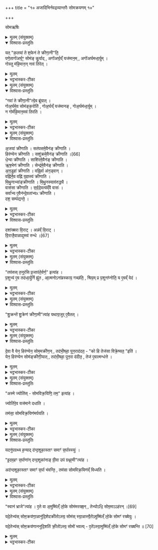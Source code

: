 +++
title = "१० अजादिभिर्नवद्रव्यान्तरैः सोमक्रयणम् १०"

+++
<div class="js_include" url="/vedAH_yajuH/taittirIyam/sArasvata-vibhAgaH/saMhitA/sarva-prastutiH/6/1/10_ajAdibhirnavadravyAntaraiH_somakrayaNam_10"  newLevelForH1="1" includeTitle="true">


सोमऋषिः

<details><summary>मूलम् (संयुक्तम्)</summary>

यत्क॒लया॑ ते श॒फेन॑ ते क्रीणा॒नीति॒ पणे॒तागो॑अर्घ॒ꣳ॒ सोम॑ङ्कु॒र्यादगो॑अर्घ॒य्ँयज॑मान॒मगो॑अर्घमध्व॒र्युङ्गोस्तु म॑हि॒मान॒न्नाव॑ तिरे॒द्
</details>

<details open><summary>विश्वास-प्रस्तुतिः</summary>

यत् "क॒लया॑ ते श॒फेन॑ ते क्रीणा॒नी"ति॒   
पणे॒तागो॑अर्घ॒ꣳ॒ सोम॑ङ् कु॒र्याद् , अगो॑अर्घ॒य्ँ यज॑मान॒म् , अगो॑अर्घमध्व॒र्युम् ।  
गोस्तु म॑हि॒मान॒न् नाव॑ तिरेत् ।
</details>

<details><summary>मूलम्</summary>

यत् "क॒लया॑ ते श॒फेन॑ ते क्रीणा॒नी"ति॒   
पणे॒तागो॑अर्घ॒ꣳ॒ सोम॑ङ् कु॒र्याद् , अगो॑अर्घ॒य्ँ यज॑मान॒म् , अगो॑अर्घमध्व॒र्युम् ।  
गोस्तु म॑हि॒मान॒न् नाव॑ तिरेत् ।
</details>

<details><summary>भट्टभास्कर-टीका</summary>

1यत्कलयेत्यादि ॥ यदि 'कलया ते क्रीणानि' इति 'शफेन ते क्रीणानि' इत्यादिशाखान्तरीयैः मूल्यपदैः सोमं पणेत । अगोअर्घं अगोमूल्यं सोमं कुर्यात् ऊनमूलं सोमं कुर्यात् । गौरर्घो मूल्यं यस्य स गोअर्घः गवा समानमहिमा । 'सर्वत्र विभाषा गोः' इति प्रकृतिभावः, न गोअर्घ अगोअर्घः ततो न्यूनमूल्यम्, तादृशं सोमं कुर्यात् तत्संबन्धाद्यजमानमध्वर्युं च । तस्मादन्यथा पणितव्यं - गवा ते क्रीणानीति ।
तत्रापि दोषमाह - गोस्त्विति । तुशब्दस्तत्रारुचिं द्योतयति । तदन्यथा पणेत । गोर्महिमानं महत्त्वं नावतिरेत् नावशेषयेत् सोममहिम्नः गोर्महिमानं नातिरेचयेदित्यर्थः । ततश्च सोममूल्यभूताया गोः महत्त्वं न प्रतिपादितं स्यात् । कलयेत्यादिना तु पणने गवैकदेशमल्यूता सोमस्य प्रतिपाद्यत इति गोर्महिमातिरकेस्सूचितो भवति, तन्मूल्यत्वात्सोमस्य माहात्म्यमाविष्कृतं भवति । एवं च द्वयोरपि पक्षयोर्दोषावुक्तौ ॥
</details>

<details><summary>मूलम् (संयुक्तम्)</summary>

गवा॑ ते क्रीणा॒नीत्ये॒व ब्रू॑याद्गोअ॒र्घमे॒व सोम॑ङ्क॒रोति॑ गोअ॒र्घय्ँयज॑मानङ्गोअ॒र्घम॑ध्व॒र्युन्न गोर्म॑हि॒मान॒मव॑ तिरत्य्
</details>

<details open><summary>विश्वास-प्रस्तुतिः</summary>

"गवा॑ ते क्रीणा॒नी"त्ये॒व ब्रू॑यात् ।  
गोअ॒र्घमे॒व सोम॑ङ्क॒रोति॑ , गोअ॒र्घय्ँ यज॑मानङ् , गोअ॒र्घम॑ध्व॒र्युम् ।   
न गोर्म॑हि॒मान॒मव॑ तिरति ।
</details>

<details><summary>मूलम्</summary>

"गवा॑ ते क्रीणा॒नी"त्ये॒व ब्रू॑यात् ।  
गोअ॒र्घमे॒व सोम॑ङ्क॒रोति॑ , गोअ॒र्घय्ँ यज॑मानङ् , गोअ॒र्घम॑ध्व॒र्युम् ।   
न गोर्म॑हि॒मान॒मव॑ तिरति ।
</details>

<details><summary>भट्टभास्कर-टीका</summary>

2अधुनाऽभिमतं पक्षं परिगृह्णाति - गवा ते क्रीणानित्येव ब्रूयात् । अयमेव पक्षो ज्यायान् । एवं हि सोमादयः गोअर्घाः कृता भवन्ति । ननूक्तं गोस्तु महिमानं नावतिरेदिति । सत्यमुक्तं, न गोर्महिमानमवतिरति नावशेषयति सोमाद्गोमहिमातिरेको नास्त्येवेति । तस्मान्न तत्प्रतिपादनाय यतितव्यमिति । तुल्यमहिमानावेतौ गौश्च सोमश्चेत्यभिप्रायः । 'त्रिचक्रादीनामन्तः' इति गोअर्घशब्दे उत्तरपदान्तोदात्तत्वम् ॥
</details>

<details><summary>मूलम् (संयुक्तम्)</summary>

अ॒जया॑ क्रीणाति॒ सत॑पसमे॒वैन॑ङ्क्रीणाति॒ हिर॑ण्येन क्रीणाति॒ सशु॑क्रमे॒व [66]  
ए॒न॒ङ्क्री॒णा॒ति॒ धे॒न्वा क्री॑णाति॒ साशि॑रमे॒वैन॑ङ्क्रीणात्यृष॒भेण॑ क्रीणाति॒ सेन्द्र॑मे॒वैन॑ङ्क्रीणात्यन॒डुहा॑ क्रीणाति॒ वह्नि॒र्वा अ॑न॒ड्वान्वह्नि॑नै॒व वह्नि॑ य॒ज्ञस्य॑ क्रीणाति मिथु॒नाभ्या॑ङ्क्रीणाति मिथु॒नस्याव॑रुद्ध्यै॒ वास॑सा क्रीणाति सर्वदेव॒त्य॑व्ँवै वास॒स्सर्वा॑भ्य ए॒वैन॑न्दे॒वता॑भ्यᳵ क्रीणाति॒ दश॒ सम्प॑द्यन्ते॒ दशा॑ख्षरा वि॒राडन्नव्ँवि॒राड्वि॒राजै॒वान्नाद्य॒मव॑ रुन्द्धे [67]  
तप॑सस्त॒नूर॑सि प्र॒जाप॑ते॒र्वर्ण॒ इत्या॑ह
</details>

<details open><summary>विश्वास-प्रस्तुतिः</summary>

अ॒जया॑ क्रीणाति । सत॑पसमे॒वैन॑ङ् क्रीणाति ।  
हिर॑ण्येन क्रीणाति । सशु॑क्रमे॒वैन॑ङ् क्रीणाति ।[66]  
धे॒न्वा क्री॑णाति । साशि॑रमे॒वैन॑ङ् क्रीणाति ।  
ऋ॒ष॒भेण॑ क्रीणाति । सेन्द्र॑मे॒वैन॑ङ् क्रीणाति ।  
अ॒न॒डुहा॑ क्रीणाति । वह्नि॒र्वा अ॑न॒ड्वान् ।  
वह्नि॑नै॒व वह्नि॑ य॒ज्ञस्य॑ क्रीणाति ।  
मि॒थु॒नाभ्या॑ङ्क्रीणाति । मि॒थु॒नस्याव॑रुद्ध्यै ।  
वास॑सा क्रीणाति । स॒र्व॒दे॒वत्य॑व्ँवै वासः॑ ।  
सर्वा॑भ्य ए॒वैन॑न्दे॒वता॑भ्यᳵ क्रीणाति ।  
दश॒ सम्प॑द्यन्ते॒ ।
</details>

<details><summary>मूलम्</summary>

अ॒जया॑ क्रीणाति । सत॑पसमे॒वैन॑ङ् क्रीणाति ।  
हिर॑ण्येन क्रीणाति । सशु॑क्रमे॒वैन॑ङ् क्रीणाति ।[66]  
धे॒न्वा क्री॑णाति । साशि॑रमे॒वैन॑ङ् क्रीणाति ।  
ऋ॒ष॒भेण॑ क्रीणाति । सेन्द्र॑मे॒वैन॑ङ् क्रीणाति ।  
अ॒न॒डुहा॑ क्रीणाति । वह्नि॒र्वा अ॑न॒ड्वान् ।  
वह्नि॑नै॒व वह्नि॑ य॒ज्ञस्य॑ क्रीणाति ।  
मि॒थु॒नाभ्या॑ङ्क्रीणाति । मि॒थु॒नस्याव॑रुद्ध्यै ।  
वास॑सा क्रीणाति । स॒र्व॒दे॒वत्य॑व्ँवै वासः॑ ।  
सर्वा॑भ्य ए॒वैन॑न्दे॒वता॑भ्यᳵ क्रीणाति ।  
दश॒ सम्प॑द्यन्ते॒ ।
</details>

<details><summary>भट्टभास्कर-टीका</summary>

3अजयेत्यादयो विधयः ॥ सतपसं सयज्ञमेव सोमं क्रीणाति । मन्त्रे 'तपसस्तनूः' इत्यजाया अभिधानात् । हिरण्येनेति । सशुक्रं सरसम् । धन्वेति । साशिरं सपोळम् । ऋषभेणेति । सेन्द्रम् । इन्द्रो हि देवर्षभः वर्षिता च कामानाम् । अनडुहेति । वह्निर्वा अनड्वान् । अनो वहतीत्यनड्वान्, पृषोदरादिः । वह्निना अनोवोढ्रा अनडुहा यज्ञस्य वोढारं सोमं क्रीणाति । 'सुपां सुलुक्' - इति द्वितीयाया लुक् । मिथुनाभ्यामिति । गतम् । वाससेति । सर्वदेवत्यत्वमुक्तम् । सर्वाभ्यो देवताभ्यः सर्व देवतार्थमेनं क्रीणाति । यद्वा - सर्व देवतासकाशादेनं क्रीणाति । दश संपद्यन्ते इत्यादि । गवा वत्सेन च सह दश भवन्त्यजादयः ।
</details>

<details open><summary>विश्वास-प्रस्तुतिः</summary>

दशा॑ख्षरा वि॒राट् ।
अन्न॑व्ँ वि॒राट् ।  
वि॒राजै॒वान्नाद्य॒मव॑ रुन्धे ।[67]  
</details>

<details><summary>मूलम्</summary>

दशा॑ख्षरा वि॒राट् ।
अन्न॑व्ँ वि॒राट् ।  
वि॒राजै॒वान्नाद्य॒मव॑ रुन्धे ।[67]  
</details>

<details><summary>भट्टभास्कर-टीका</summary>

दशाक्षरेत्यादि । व्याख्यातम् ॥

-  पञ्च॒ कृत्व॑स् तू॒ष्णीम् दश॒ सम्प॑द्यन्ते ।[63]  
दशा॑ख्षरा वि॒राट् ।  
अन्न॑व्ँ वि॒राट् ।  
वि॒राजै॒वान्नाद्य॒मव॑ रुन्धे ।  

  10पञ्च कृत्वस्तूष्णीमिति ॥ मिमीते इत्येव । दश दशमुष्टयस्संपद्यन्ते । ततश्च दशसंख्यान्वयात् दशाक्षरा विराट्परिगृहीता भवति । सा च छन्दोलक्षणा विराट्परिगृहीता अन्नात्मिकामपि विराजं प्रतिलम्भयतीति । तथा अन्नाद्यमवरुन्धे । यद्वा - अन्नं विराट् अन्नहेतुर्विराडित्यर्थः । तस्माद्विराजा अन्नाद्यमवरुन्धे । विविधं राजतीति विराट् । 'सत्सूद्विष' इति क्विप्, व्रश्चादिना षत्वम्, कृदुत्तरपदप्रकृतिस्वरत्वम् । अन्नस्यादनमन्नाद्यम्, अन्नादनसामर्थ्यम् । छान्दसो भावे क्यप्, कृदुत्तरपदप्रकृतिस्वरत्वम् ।
</details>

<details><summary>मूलम् (संयुक्तम्)</summary>

तप॑सस्त॒नूर॑सि प्र॒जाप॑ते॒र्वर्ण॒ इत्या॑ह प॒शुभ्य॑ ए॒व तद॑ध्व॒र्युर्नि ह्नु॑त आ॒त्मनोऽना॑व्रस्काय॒ गच्छ॑ति॒ श्रिय॒म्प्र प॒शूना॑प्नोति॒ य ए॒वव्ँवेद॑
</details>

<details open><summary>विश्वास-प्रस्तुतिः</summary>

"तप॑सस् त॒नूर॑सि प्र॒जाप॑ते॒र्वर्ण॒" इत्या॑ह ।  
प॒शुभ्य॑ ए॒व तद॑ध्व॒र्युर्नि ह्नु॑त , आ॒त्मनोऽना॑व्रस्काय॒ गच्छ॑ति॒ , श्रिय॒म् प्र प॒शूना॑प्नोति॒ य ए॒वव्ँ वेद॑ ।  
</details>

<details><summary>मूलम्</summary>

"तप॑सस् त॒नूर॑सि प्र॒जाप॑ते॒र्वर्ण॒" इत्या॑ह ।  
प॒शुभ्य॑ ए॒व तद॑ध्व॒र्युर्नि ह्नु॑त , आ॒त्मनोऽना॑व्रस्काय॒ गच्छ॑ति॒ , श्रिय॒म् प्र प॒शूना॑प्नोति॒ य ए॒वव्ँ वेद॑ ।  
</details>

<details><summary>भट्टभास्कर-टीका</summary>

4पशुभ्य एवेति ॥ 'तपसस्तनूः' 'प्रजापतेर्वर्णः'51 इति च अजया क्रीणन् अध्वर्युः यस्मादेवं रूपयति तदध्वर्युः अजया क्रयं पशुभ्यः निह्नुते तिरस्करोति । आत्मनोनाव्रस्काय पशूनामविच्छेदाय तद्भवति । एवं विद्वान् गच्छति श्रियं, पशूंश्च प्राप्नोति । व्रश्चतेः घञ्, ' चजोः कुघिण्यतोः' इति कुत्वम्, ततो निमित्ताभावाच्छत्वं निवर्तते ॥
</details>

<details><summary>मूलम् (संयुक्तम्)</summary>

शु॒क्रन्ते॑ शु॒क्रेण॑ क्रीणा॒मीत्या॑ह यथाय॒जुरे॒वैतद्
</details>

<details open><summary>विश्वास-प्रस्तुतिः</summary>

"शु॒क्रन्ते॑ शु॒क्रेण॑ क्रीणा॒मी"त्या॑ह  यथाय॒जुर् ए॒वैतत् ।
</details>

<details><summary>मूलम्</summary>

"शु॒क्रन्ते॑ शु॒क्रेण॑ क्रीणा॒मी"त्या॑ह  यथाय॒जुर् ए॒वैतत् ।
</details>

<details><summary>भट्टभास्कर-टीका</summary>

5यथायजुरिति ॥ उभयोरपि शुक्रादिगुणवत्त्वात् । यद्वा - 'शुक्रेण क्रीणामि' इति हिरण्येन यत्क्रयणं 'अस्मे चन्द्राणि'52 इति हिरण्यस्य च यदादानं तदुभयथा यजुप्रसिद्धमेवेति आदानमन्त्रानुसारेण क्रयमन्त्र उत्कृष्य व्याख्यायते एवं ब्राह्मणं दृष्ट्वा । सर्वान्ते हिरण्यादानमन्त्रं दृष्ट्वा तु अजया क्रयात्प्रागेव हिरण्येन क्रीयते तदानीमेव तदानीयते इति प्रतिभाति ॥
</details>

<details><summary>मूलम् (संयुक्तम्)</summary>

दे॒वा वै येन॒ हिर॑ण्येन॒ सोम॒मक्री॑ण॒न्तद॑भी॒षहा॒ पुन॒राद॑दत॒ को हि तेज॑सा विक्रे॒ष्यत॒ इति॒ येन॒ हिर॑ण्येन [68]  
सोम॑ङ्क्रीणी॒यात्तद॑भी॒षहा॒ पुन॒रा द॑दीत॒ तेज॑ ए॒वात्मन्ध॑त्ते॒
</details>

<details open><summary>विश्वास-प्रस्तुतिः</summary>

दे॒वा वै येन॒ हिर॑ण्येन॒ सोम॒मक्री॑ण॒न् , तद॑भी॒षहा॒ पुन॒राद॑दत॒ -  "को हि तेज॑सा विक्रे॒ष्यत॒ "इति॑ ।  
येन॒ हिर॑ण्येन सोम॑ङ्क्रीणी॒यात् , तद॑भी॒षहा॒ पुन॒रा द॑दीत॒ , तेज॑ ए॒वात्मन्ध॑त्ते ।
</details>

<details><summary>मूलम्</summary>

दे॒वा वै येन॒ हिर॑ण्येन॒ सोम॒मक्री॑ण॒न् , तद॑भी॒षहा॒ पुन॒राद॑दत॒ -  "को हि तेज॑सा विक्रे॒ष्यत॒ "इति॑ ।  
येन॒ हिर॑ण्येन सोम॑ङ्क्रीणी॒यात् , तद॑भी॒षहा॒ पुन॒रा द॑दीत॒ , तेज॑ ए॒वात्मन्ध॑त्ते ।
</details>

<details><summary>भट्टभास्कर-टीका</summary>

6देवा वा इत्यादि ॥ अभीषहा अभिभवेन प्रसह्य तद्धिरण्यमाददत आर्जितवन्तः । सहतेः क्विपि 'नहिवृति' इत्यादिनोपसर्गस्य दीर्घत्वम् । को हीत्यादि । को नाम तेजसा तेजो विक्रेष्यते विक्रीतं कुर्यादिति मन्यमानास्तदाददत । 'परिव्यवेभ्यः क्रियः' इत्यात्मनेपदम्, 'हि च' इति निघाताभावः । तस्मात् येनेत्वादिविधिः । आत्मन्येव तेजो धत्ते । पूर्ववत् ङेर्लोपः, नलोपप्रतिषेधश्च ॥
</details>

<details><summary>मूलम् (संयुक्तम्)</summary>

ऽस्मे ज्योति॑स्सोमविक्र॒यिणि॒ तम॒ इत्या॑ह॒ ज्योति॑रे॒व यज॑माने दधाति॒ तम॑सा॒ सोमविक्र॒यिण॑मर्पयति॒
</details>

<details open><summary>विश्वास-प्रस्तुतिः</summary>

"अस्मे ज्योति॑स् - सोमविक्र॒यिणि॒ तम॒" इत्या॑ह ।  

ज्योति॑रे॒व यज॑माने दधाति ।  

तम॑सा॒ सोमविक्र॒यिण॑मर्पयति ।
</details>

<details><summary>मूलम्</summary>

"अस्मे ज्योति॑स् - सोमविक्र॒यिणि॒ तम॒" इत्या॑ह ।  

ज्योति॑रे॒व यज॑माने दधाति ।  

तम॑सा॒ सोमविक्र॒यिण॑मर्पयति ।
</details>

<details><summary>भट्टभास्कर-टीका</summary>

7अस्मे इत्यादि ॥ शुक्लामूर्णास्तुकां यजमानाय प्रयच्छन् 'अस्मे ज्योतिः' इति यदाह तेन यजमाने ज्योतिर्दधाति । कृष्णामूर्णास्तुकां सोमविक्रयिणे प्रयच्छत् 'सोमविक्रयिणि तमः'53 इति यदाह तेन तमसा सोमविक्रीयागमर्पयति तमसा अप्रकाशेन प्राप्तं करोति । 'गतिबुद्धि' इत्यादिना कर्मत्वं व्यत्ययेन न प्रवर्तते । यद्वा - अर्पयति आर्तिं गमयति । अर्तोर्गौ पुगागमः ॥
</details>

<details><summary>मूलम् (संयुक्तम्)</summary>

यदनु॑पग्रथ्य ह॒न्याद्द॑न्द॒शूका॒स्ताꣳ समाꣳ॑ स॒र्पास्स्यु॑रि॒दम॒हꣳ स॒र्पाणा॑न्दन्द॒शूका॑नाङ्ग्री॒वा उप॑ ग्रथ्ना॒मीत्या॒हाद॑न्दशूका॒स्ताꣳ समाꣳ॑ स॒र्पा भ॑वन्ति॒ तम॑सा सोमविक्र॒यिण॑व्ँविध्यति॒
</details>

<details open><summary>विश्वास-प्रस्तुतिः</summary>

यदनु॑पग्रथ्य ह॒न्याद् द॑न्द॒शूका॒स्ताꣳ समाꣳ॑ स॒र्पास्स्युः॑ ।   

"इ॒दम॒हꣳ स॒र्पाणा॑न् दन्द॒शूका॑नाङ् ग्री॒वा उप॑ ग्रथ्ना॒मी"त्या॑ह ।  

अद॑न्दशूका॒स्ताꣳ समाꣳ॑ स॒र्पा भ॑वन्ति॒ , तम॑सा सोमविक्र॒यिण॑व्ँ विध्यति ।
</details>

<details><summary>मूलम्</summary>

यदनु॑पग्रथ्य ह॒न्याद् द॑न्द॒शूका॒स्ताꣳ समाꣳ॑ स॒र्पास्स्युः॑ ।   

"इ॒दम॒हꣳ स॒र्पाणा॑न् दन्द॒शूका॑नाङ् ग्री॒वा उप॑ ग्रथ्ना॒मी"त्या॑ह ।  

अद॑न्दशूका॒स्ताꣳ समाꣳ॑ स॒र्पा भ॑वन्ति॒ , तम॑सा सोमविक्र॒यिण॑व्ँ विध्यति ।
</details>

<details><summary>भट्टभास्कर-टीका</summary>

8यदित्यादि ॥ यदि कृष्णोर्णकामनुपग्रथ्य अबद्ध्वा तया यदि सोमविक्रयिणं हन्यात् तां समां तं वत्सरं प्रजा दन्दशूका दंशनशीलाः सर्पाः स्युः । दंशेर्यङ्लुगन्तात् 'यजजपदशाम्' इत्युकञ्प्रत्ययः । तस्मात् इदमहमित्यादिमन्त्रविधिः । अहं सर्पाणां दन्दशूकानां प्रजादंशनशीलानां ग्रीवाः धमनीः इदमुपग्रथ्नामीत्यनेन कृष्णोर्णुकया उपग्रथनेन उपसंगृह्य बध्नामि यथा ते दष्टुं न शक्रुवन्ति इत्येवं वदता यदुपग्रथ्नाति तेन ते अदन्दशूका भवन्ति; सोमविक्रयिणमेव तमसा मर्छूनालक्षणेन विध्यति पीडयति ॥
</details>

<details><summary>मूलम् (संयुक्तम्)</summary>

स्वान॑ [69]  
भ्राजेत्या॑है॒ते वा अ॒मुष्मि॑ल्ँलो॒के सोम॑मरख्ष॒न्तेभ्योऽधि॒ सोम॒माह॑र॒न्यदे॒तेभ्य॑स्सोम॒क्रय॑णा॒न्नानु॑दि॒शेदक्री॑तोऽस्य॒ सोम॑स्स्या॒न्नास्यै॒ते॑ऽमुष्मि॑ल्ँलो॒के सोमꣳ॑ रख्षेयु॒र्यदे॒तेभ्य॑स्सोम॒क्रय॑णाननुदि॒शति॑ क्री॒तो॑ऽस्य॒ सोमो॑ भवत्ये॒ते॑ऽस्या॒मुष्मि॑ल्ँलो॒के सोमꣳ॑ रख्षन्ति ॥ [70]  
</details>

<details open><summary>विश्वास-प्रस्तुतिः</summary>

"स्वान॑ भ्राजे"त्या॑ह ।
ए॒ते वा अ॒मुष्मि॑ल्ँ लो॒के सोम॑मरख्ष॒न् , तेभ्योऽधि॒ सोम॒माऽऽह॑रन् ।[69]  

यदे॒तेभ्य॑स् सोम॒क्रय॑णा॒न्नानु॑दि॒शेदक्री॑तोऽस्य॒ सोम॑स् स्या॒न्नास्यै॒ते॑ऽमुष्मि॑ल्ँ लो॒के सोमꣳ॑ रख्षेयुः ।  

यदे॒तेभ्य॑स् सोम॒क्रय॑णाननुदि॒शति॑  क्री॒तो॑ऽस्य॒ सोमो॑ भवत्य् - ए॒ते॑ऽस्या॒मुष्मि॑ल्ँ लो॒के सोमꣳ॑ रख्षन्ति ॥ [70]  
</details>

<details><summary>मूलम्</summary>

"स्वान॑ भ्राजे"त्या॑ह ।
ए॒ते वा अ॒मुष्मि॑ल्ँ लो॒के सोम॑मरख्ष॒न् , तेभ्योऽधि॒ सोम॒माऽऽह॑रन् ।[69]  

यदे॒तेभ्य॑स् सोम॒क्रय॑णा॒न्नानु॑दि॒शेदक्री॑तोऽस्य॒ सोम॑स् स्या॒न्नास्यै॒ते॑ऽमुष्मि॑ल्ँ लो॒के सोमꣳ॑ रख्षेयुः ।  

यदे॒तेभ्य॑स् सोम॒क्रय॑णाननुदि॒शति॑  क्री॒तो॑ऽस्य॒ सोमो॑ भवत्य् - ए॒ते॑ऽस्या॒मुष्मि॑ल्ँ लो॒के सोमꣳ॑ रख्षन्ति ॥ [70]  
</details>

<details><summary>भट्टभास्कर-टीका</summary>

9स्वानेत्यादि ॥ स्वानादयोमुष्मिन् लोके सोमस्य रक्षितारः । तस्मात्तेभ्योधिसोममाहरत् आहरन्ति तदनुज्ञानादेव यजमानाः सोममात्मसात्कुर्वन्ति । एवं हि कर्तुं युज्यते । तस्मात्स्वानेत्यादिना यदेतेभ्य आकाशः तेम्यस्मोमक्रयणान् गवादीन्नानुदिशेत् अनुक्रमेण न निर्दिशेत् । यद्वा - क्रयानन्तरमेव नानुदिशेत् । अस्य यजमानस्य अक्रीत एव सोमस्स्यात् रक्षकविसंवादात् । न चास्य सोममेतेऽमुष्मिन् लोके रक्षेयुः । अमुष्मिन् लोकेसोमसंबन्धोस्य न स्यात् । तस्मात् यदेतेभ्य इत्यादि । गतम् ॥

इति षष्ठे प्रथमे दशमोनुवाकः ॥  
</details>

</div>